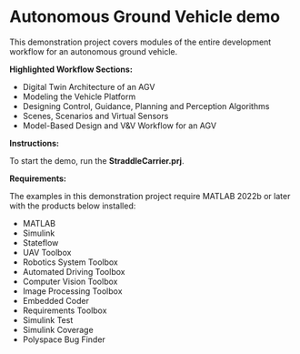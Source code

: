 # Autonomous Ground Vehicle demo

This demonstration project covers modules of the entire development workflow for an autonomous ground vehicle.


**Highlighted Workflow Sections:**
- Digital Twin Architecture of an AGV
- Modeling the Vehicle Platform
- Designing Control, Guidance, Planning and Perception Algorithms
- Scenes, Scenarios and Virtual Sensors
- Model-Based Design and V&V Workflow for an AGV


**Instructions:**

To start the demo, run the **StraddleCarrier.prj**.


**Requirements:**

The examples in this demonstration project require MATLAB 2022b or later with the products below installed:
- MATLAB
- Simulink
- Stateflow
- UAV Toolbox
- Robotics System Toolbox
- Automated Driving Toolbox
- Computer Vision Toolbox
- Image Processing Toolbox
- Embedded Coder
- Requirements Toolbox
- Simulink Test
- Simulink Coverage
- Polyspace Bug Finder



